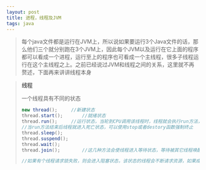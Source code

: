 ```yaml
---
layout: post
title: 进程，线程及JVM
tags: java
---
```


> 每个java文件都是运行在JVM上，所以说如果要运行3个Java文件的话，那么他们三个就分别跑在3个JVM上，因此每个JVM以及运行在它上面的程序都可以看成一个进程，运行至上的程序也可看成一个主线程，很多子线程运行在这个主线程之上。之前已经说过JVM和线程之间的关系，这里就不再赘述，下面再来讲讲线程本身

> **线程**
>
> 一个线程具有不同的状态
>
> ```java
> new thread();		//新建状态
> thread.start();		//就绪状态
> thread.run();		//运行状态，当轮到CPU调用该线程时，线程就会执行run方法，因此每个CPU同一时间里只有一个处于运行状态的线程
> //当run方法结束后线程就进入死亡状态，可以使用stop或者destory函数强制终止
> thread.sleep();
> thread.suspend();
> thread.wait();
> thread.join();		//这几种方法会使线程进入等待状态，等待被其它线程唤醒，进入就绪态
> 
> //如果有个线程请求锁失败，则会进入阻塞状态，该状态的线程会不断请求资源，如果成功进入就绪态，这些阻塞态的线程存在于阻塞队列中
> ```

